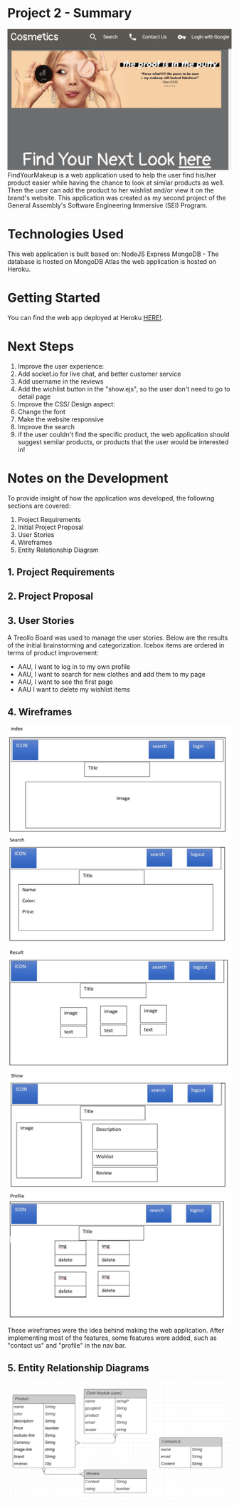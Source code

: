 # Project 2 - Summary
![Alt First Page](https://github.com/sanasdh/Project-2/blob/master/public/images/firstpage.JPG?raw=true)
FindYourMakeup is a web application used to help the user find his/her product easier while having the chance to look at similar products as well. Then the user can add the product to her wishlist and/or view it on the brand's website. This application was created as my second project of the General Assembly's Software Engineering Immersive (SEI) Program.
# Technologies Used
This web application is built based on:
NodeJS
Express
MongoDB - The database is hosted on MongoDB Atlas
the web application is hosted on Heroku.

# Getting Started
You can find the web app deployed at Heroku [HERE!](http://projectgasei2.herokuapp.com/).

# Next Steps
1. Improve the user experience:
  1. Add socket.io for live chat, and better customer service
  2. Add username in the reviews
  3. Add the wichlist button in the "show.ejs", so the user don't need to go to detail page
2. Improve the CSS/ Design aspect:
  1. Change the font
  2. Make the website responsive
3. Improve the search
  1. if the user couldn't find the specific product, the web application should suggest semilar products, or products that the user would be interested in!
# Notes on the Development
To provide insight of how the application was developed, the following sections are covered:

1. Project Requirements
2. Initial Project Proposal
3. User Stories
4. Wireframes
5. Entity Relationship Diagram

## 1. Project Requirements
## 2. Project Proposal
## 3. User Stories
A Treollo Board was used to manage the user stories. Below are the results of the initial brainstorming and categorization. Icebox items are ordered in terms of product improvement:
- AAU, I want to log in to my own profile
- AAU, I want to search for new clothes and add them to my page
- AAU, I want to see the first page
- AAU I want to delete my wishlist items
## 4. Wireframes
![Alt](https://github.com/sanasdh/Project-2/blob/master/public/images/index.JPG?raw=true)
![Alt](https://github.com/sanasdh/Project-2/blob/master/public/images/search.JPG?raw=true)
![Alt](https://github.com/sanasdh/Project-2/blob/master/public/images/result.JPG?raw=true)
![Alt](https://github.com/sanasdh/Project-2/blob/master/public/images/show.JPG?raw=true)
![Alt](https://github.com/sanasdh/Project-2/blob/master/public/images/profile.JPG?raw=true)
These wireframes were the idea behind making the web application. After implementing most of the features, some features were added, such as "contact us" and "profile" in the nav bar.
## 5. Entity Relationship Diagrams
![Alt Entity Relationship Diagrams](https://github.com/sanasdh/Project-2/blob/master/public/images/Databse%20ER.JPG?raw=true)
